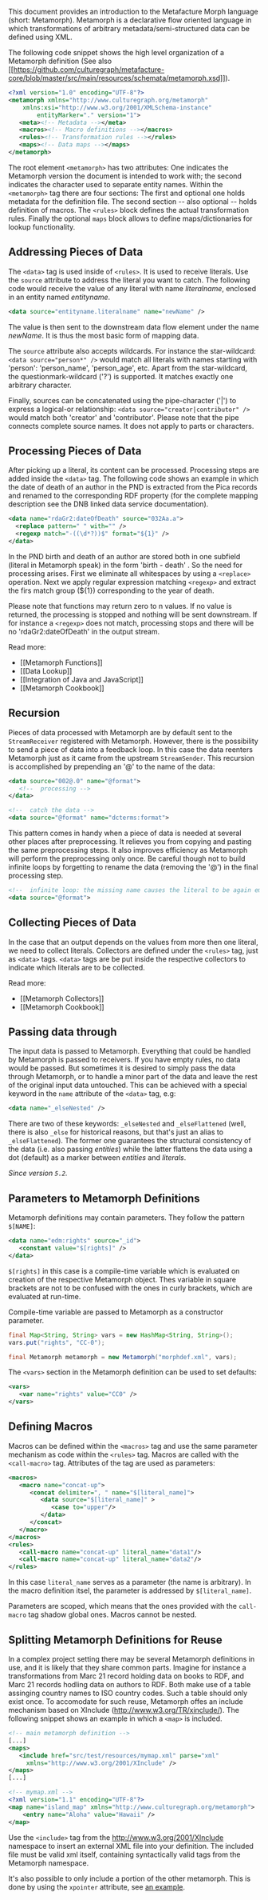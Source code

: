 This document provides an introduction to the Metafacture Morph language (short: Metamorph). Metamorph is a declarative flow oriented language in which transformations of arbitrary metadata/semi-structured data can be defined using XML.

The following code snippet shows the high level organization of a Metamorph definition (See also  [[https://github.com/culturegraph/metafacture-core/blob/master/src/main/resources/schemata/metamorph.xsd]]).

```xml
<?xml version="1.0" encoding="UTF-8"?>
<metamorph xmlns="http://www.culturegraph.org/metamorph"
	xmlns:xsi="http://www.w3.org/2001/XMLSchema-instance"
        entityMarker="." version="1">
   <meta><!-- Metadata --></meta>
   <macros><!-- Macro definitions --></macros>
   <rules><!-- Transformation rules --></rules>
   <maps><!-- Data maps --></maps>
</metamorph>
```
 

The root element `<metamorph>` has two attributes: One indicates the Metamorph version the document is intended to work with; the second indicates the character used to separate entity names. Within the `<metamorph>` tag there are four sections:
The first and optional one holds metadata for the definition file. The second section -- also optional -- holds definition of macros.
The `<rules>` block defines the actual transformation rules. 
Finally the optional `maps` block allows to define maps/dictionaries for lookup functionality.

## Addressing Pieces of Data

The `<data>` tag is used inside of `<rules>`. It is used to receive literals. Use the `source` attribute to address the literal you want to catch. The following code would receive the value of any literal with name _literalname_, enclosed in an entity named _entityname_.

```xml
<data source="entityname.literalname" name="newName" />
```

The value is then sent to the downstream data flow element under the name _newName_. It is thus the most basic form of mapping data. 


The `source` attribute also accepts wildcards. For instance the star-wildcard: `<data source="person*" />` would match all literals with names starting with 'person': 'person\_name', 'person\_age', etc.
Apart from the star-wildcard, the questionmark-wildcard ('?') is supported. It matches exactly one arbitrary character.

Finally, sources can be concatenated using the pipe-character ('|') to express a logical-or relationship: `<data source="creator|contributor" />` would match both 'creator' and 'contributor'. Please note that the pipe connects complete source names. It does not apply to parts or characters.

## Processing Pieces of Data
After picking up a literal, its content can be processed.
Processing steps are added inside the `<data>` tag. The following code shows an example in which the date of death of an author in the PND is extracted from the Pica records and renamed to the corresponding RDF property (for the complete mapping description see the DNB linked data service documentation).
```xml
<data name="rdaGr2:dateOfDeath" source="032Aa.a">
  <replace pattern=" " with="" />
  <regexp match="-((\d*?))$" format="${1}" />
</data>
```

In the PND birth and death of an author are stored both in one subfield (literal in Metamorph speak) in the form 'birth - death' . So the need for processing arises.
First we eliminate all whitespaces by using a `<replace>` operation. Next we apply regular expression matching `<regexp>` and extract the firs match group (${1}) corresponding to the year of death.

Please note that functions may return zero to n values. If no value is returned, the processing is stopped and nothing will be sent downstream. If for instance a `<regexp>` does not match, processing stops and there will be no 'rdaGr2:dateOfDeath' in the output stream.

Read more:
* [[Metamorph Functions]]
* [[Data Lookup]]
* [[Integration of Java and JavaScript]]
* [[Metamorph Cookbook]]



## Recursion

Pieces of data processed with Metamorph are by default sent to the `StreamReceiver` registered with Metamorph. However, there is the possibility to
send a piece of data into a feedback loop. In this case the data reenters
Metamorph just as it came from the upstream `StreamSender`. This recursion
is accomplished by prepending an '@' to the name of the data:

```xml
<data source="002@.0" name="@format">
   <!--  processing -->
</data>

<!--  catch the data -->
<data source="@format" name="dcterms:format">
```

This pattern comes in handy when a piece of data is needed at several other
places after preprocessing. It relieves you from copying and pasting the same
preprocessing steps. It also improves efficiency as Metamorph will perform the
preprocessing only once. Be careful though not to build infinite loops by
forgetting to rename the data (removing the '@') in the final processing step.

```xml
<!--  infinite loop: the missing name causes the literal to be again emitted as @format-->
<data source="@format">
```

## Collecting Pieces of Data

In the case that an output depends on the values from more then one literal, we
need to collect literals. Collectors are defined under the `<rules>` tag, just
as `<data>` tags. `<data>` tags are be put inside the respective collectors
to indicate which literals are to be collected. 

Read more:
* [[Metamorph Collectors]]
* [[Metamorph Cookbook]]

## Passing data through

The input data is passed to Metamorph. Everything that could be handled by Metamorph is passed to receivers. If you have empty rules, no data would be passed. But sometimes it is desired to simply pass the data through Metamorph, or to handle a minor part of the data and leave the rest of the original input data untouched. This can be achieved with a special keyword in the `name` attribute of the `<data>` tag, e.g:

```xml
<data name="_elseNested" />
```

There are two of these keywords: `_elseNested` and `_elseFlattened` (well, there is also `_else` for historical reasons, but that's just an alias to `_elseFlattened`). The former one guarantees the structural consistency of the data (i.e. also passing _entities_) while the latter flattens the data using a dot (default) as a marker between _entities_ and _literals_.

_Since version `5.2`._
 
## Parameters to Metamorph Definitions

Metamorph definitions may contain parameters. They follow the pattern `$[NAME]`:

```xml
<data name="edm:rights" source="_id">
   <constant value="$[rights]" />
</data>
```

`$[rights]` in this case is a compile-time variable which is evaluated on
creation of the respective Metamorph object.
Thes variable in square brackets are not to be confused with the ones in curly
brackets, which are evaluated at run-time.

Compile-time variable are passed to Metamorph as a constructor parameter.

```java
final Map<String, String> vars = new HashMap<String, String>();
vars.put("rights", "CC-0");

final Metamorph metamorph = new Metamorph("morphdef.xml", vars);
```

The `<vars>` section in the Metamorph definition can be used to set defaults:

```xml
<vars>
   <var name="rights" value="CC0" />
</vars>
```

## Defining Macros

Macros can be defined within the `<macros>` tag and use the same parameter
mechanism as code within the `<rules>` tag. 
Macros are called with the `<call-macro>` tag. Attributes
of the tag are used as parameters:

```xml
<macros>
   <macro name="concat-up">
      <concat delimiter=", " name="$[literal_name]">
         <data source="$[literal_name]" >
            <case to="upper"/>
         </data>
      </concat>
   </macro>
</macros>
<rules>
   <call-macro name="concat-up" literal_name="data1"/>
   <call-macro name="concat-up" literal_name="data2"/>
</rules>
```

In this case `literal_name` serves as a parameter (the name is arbitrary). In the macro definition itsel, the parameter is addressed by `$[literal_name]`. 

Parameters are scoped, which means that the ones provided with the `call-macro` tag shadow global ones. Macros cannot be nested.



## Splitting Metamorph Definitions for Reuse

In a complex project setting there may be several Metamorph definitions in use,
and it is likely that they share common parts. Imagine for instance a
transformations from Marc 21 record holding data on books to RDF, and Marc 21
records hodling data on authors to RDF. Both make use of a table assinging
country names to ISO country codes. Such a table should only exist once. To
accomodate for such reuse, Metamorph offes an include mechanism based on
XInclude (http://www.w3.org/TR/xinclude/). The following snippet shows an example in which a `<map>` is included.

```xml
<!-- main metamorph definition -->				
[...]
<maps>
   <include href="src/test/resources/mymap.xml" parse="xml"
	 xmlns="http://www.w3.org/2001/XInclude" />
</maps>
[...]
```

```xml
<!-- mymap.xml -->
<?xml version="1.1" encoding="UTF-8"?>
<map name="island_map" xmlns="http://www.culturegraph.org/metamorph">
	<entry name="Aloha" value="Hawaii" />
</map>
```

Use the `<include>` tag from the http://www.w3.org/2001/XInclude
namespace to insert an external XML file into your definition. The included file
must be valid xml itself, containing syntactically valid tags from the Metamorph
namespace.

It's also possible to only include a portion of the other metamorph. This is done by using the `xpointer` 	attribute, see [an example](https://github.com/metafacture/metafacture-core/commit/ccdad61e96100f607ff16f25563521c373ae68f8).